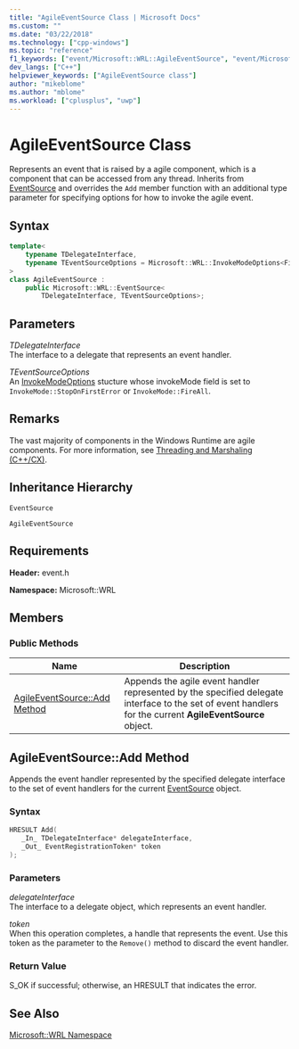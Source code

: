 ```yaml
---
title: "AgileEventSource Class | Microsoft Docs"
ms.custom: ""
ms.date: "03/22/2018"
ms.technology: ["cpp-windows"]
ms.topic: "reference"
f1_keywords: ["event/Microsoft::WRL::AgileEventSource", "event/Microsoft::WRL::InvokeModeOptions"]
dev_langs: ["C++"]
helpviewer_keywords: ["AgileEventSource class"]
author: "mikeblome"
ms.author: "mblome"
ms.workload: ["cplusplus", "uwp"]
---
```

# AgileEventSource Class

Represents an event that is raised by a agile component, which is a component that can be accessed from any thread. Inherits from [EventSource](eventsource-class.md) and overrides the `Add` member function with an additional type parameter for specifying options for how to invoke the agile event.

## Syntax

```cpp
template<
    typename TDelegateInterface,
    typename TEventSourceOptions = Microsoft::WRL::InvokeModeOptions<FireAll>
>
class AgileEventSource :
    public Microsoft::WRL::EventSource<
        TDelegateInterface, TEventSourceOptions>;
```

## Parameters

*TDelegateInterface*<br/>
The interface to a delegate that represents an event handler.

*TEventSourceOptions*<br/>
An [InvokeModeOptions](invokemodeoptions-structure.md) stucture whose invokeMode field is set to `InvokeMode::StopOnFirstError` or `InvokeMode::FireAll`.

## Remarks

The vast majority of components in the Windows Runtime are agile components. For more information, see [Threading and Marshaling (C++/CX)](../cppcx/threading-and-marshaling-c-cx.md).

## Inheritance Hierarchy

`EventSource`

`AgileEventSource`

## Requirements

**Header:** event.h

**Namespace:** Microsoft::WRL

## Members

### Public Methods

|Name|Description|
|----------|-----------------|
|[AgileEventSource::Add Method](#add)|Appends the agile event handler represented by the specified delegate interface to the set of event handlers for the current **AgileEventSource** object.|

## <a name="add"></a> AgileEventSource::Add Method

Appends the event handler represented by the specified delegate interface to the set of event handlers for the current [EventSource](eventsource-class.md) object.

### Syntax

```cpp
HRESULT Add(
   _In_ TDelegateInterface* delegateInterface,
   _Out_ EventRegistrationToken* token
);
```

### Parameters

*delegateInterface*<br/>
The interface to a delegate object, which represents an event handler.

*token*<br/>
When this operation completes, a handle that represents the event. Use this token as the parameter to the `Remove()` method to discard the event handler.

### Return Value

S_OK if successful; otherwise, an HRESULT that indicates the error.


## See Also

[Microsoft::WRL Namespace](../windows/microsoft-wrl-namespace.md)